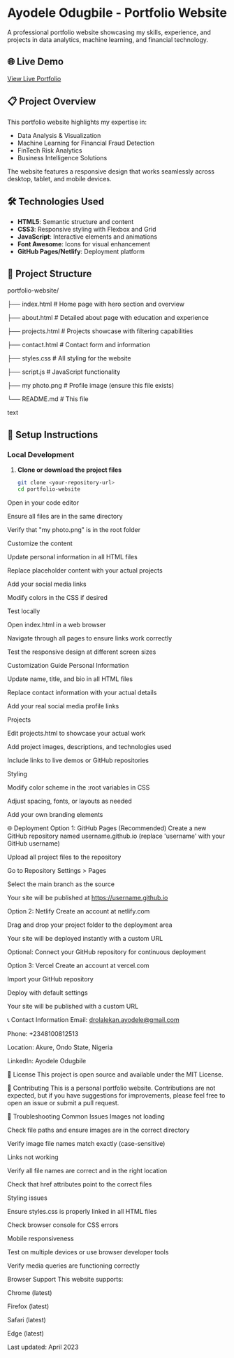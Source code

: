 # Ayodele Odugbile - Portfolio Website

A professional portfolio website showcasing my skills, experience, and projects in data analytics, machine learning, and financial technology.

## 🌐 Live Demo

[View Live Portfolio](https://odugbile1993.github.io/myportfolio/) 

## 📋 Project Overview

This portfolio website highlights my expertise in:
- Data Analysis & Visualization
- Machine Learning for Financial Fraud Detection
- FinTech Risk Analytics
- Business Intelligence Solutions

The website features a responsive design that works seamlessly across desktop, tablet, and mobile devices.

## 🛠️ Technologies Used

- **HTML5**: Semantic structure and content
- **CSS3**: Responsive styling with Flexbox and Grid
- **JavaScript**: Interactive elements and animations
- **Font Awesome**: Icons for visual enhancement
- **GitHub Pages/Netlify**: Deployment platform

## 📁 Project Structure

portfolio-website/

├── index.html # Home page with hero section and overview

├── about.html # Detailed about page with education and experience

├── projects.html # Projects showcase with filtering capabilities

├── contact.html # Contact form and information

├── styles.css # All styling for the website

├── script.js # JavaScript functionality

├── my photo.png # Profile image (ensure this file exists)

└── README.md # This file

text

## 🚀 Setup Instructions

### Local Development

1. **Clone or download the project files**
   ```bash
   git clone <your-repository-url>
   cd portfolio-website
Open in your code editor

Ensure all files are in the same directory

Verify that "my photo.png" is in the root folder

Customize the content

Update personal information in all HTML files

Replace placeholder content with your actual projects

Add your social media links

Modify colors in the CSS if desired

Test locally

Open index.html in a web browser

Navigate through all pages to ensure links work correctly

Test the responsive design at different screen sizes

Customization Guide
Personal Information

Update name, title, and bio in all HTML files

Replace contact information with your actual details

Add your real social media profile links

Projects

Edit projects.html to showcase your actual work

Add project images, descriptions, and technologies used

Include links to live demos or GitHub repositories

Styling

Modify color scheme in the :root variables in CSS

Adjust spacing, fonts, or layouts as needed

Add your own branding elements

🌐 Deployment
Option 1: GitHub Pages (Recommended)
Create a new GitHub repository named username.github.io (replace 'username' with your GitHub username)

Upload all project files to the repository

Go to Repository Settings > Pages

Select the main branch as the source

Your site will be published at https://username.github.io

Option 2: Netlify
Create an account at netlify.com

Drag and drop your project folder to the deployment area

Your site will be deployed instantly with a custom URL

Optional: Connect your GitHub repository for continuous deployment

Option 3: Vercel
Create an account at vercel.com

Import your GitHub repository

Deploy with default settings

Your site will be published with a custom URL

📞 Contact Information
Email: drolalekan.ayodele@gmail.com

Phone: +2348100812513

Location: Akure, Ondo State, Nigeria

LinkedIn: Ayodele Odugbile

📝 License
This project is open source and available under the MIT License.

🤝 Contributing
This is a personal portfolio website. Contributions are not expected, but if you have suggestions for improvements, please feel free to open an issue or submit a pull request.

🐛 Troubleshooting
Common Issues
Images not loading

Check file paths and ensure images are in the correct directory

Verify image file names match exactly (case-sensitive)

Links not working

Verify all file names are correct and in the right location

Check that href attributes point to the correct files

Styling issues

Ensure styles.css is properly linked in all HTML files

Check browser console for CSS errors

Mobile responsiveness

Test on multiple devices or use browser developer tools

Verify media queries are functioning correctly

Browser Support
This website supports:

Chrome (latest)

Firefox (latest)

Safari (latest)

Edge (latest)

Last updated: April 2023
